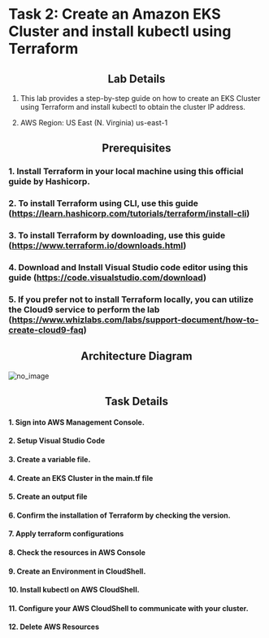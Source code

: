# Task 2: Create an Amazon EKS Cluster and install kubectl using Terraform

## <center>Lab Details</center>
1. This lab provides a step-by-step guide on how to create an EKS Cluster using Terraform and install kubectl to obtain the cluster IP address.

2. AWS Region: US East (N. Virginia) us-east-1

## <center>Prerequisites</center>

### 1. Install Terraform in your local machine using this official guide by Hashicorp.

### 2. To install Terraform using CLI, use this guide (https://learn.hashicorp.com/tutorials/terraform/install-cli)

### 3. To install Terraform by downloading, use this guide (https://www.terraform.io/downloads.html) 

### 4. Download and Install Visual Studio code editor using this guide (https://code.visualstudio.com/download)

### 5. If you prefer not to install Terraform locally, you can utilize the Cloud9 service to perform the lab (https://www.whizlabs.com/labs/support-document/how-to-create-cloud9-faq)

## <center>Architecture Diagram</center>

![no_image](https://labresources.whizlabs.com/016f3fe7e65f264112ae18367e52c85d/10132_27_20.png)

## <center>Task Details</center>
#### 1. Sign into AWS Management Console.

#### 2. Setup Visual Studio Code

#### 3. Create a variable file.

#### 4. Create an EKS Cluster in the main.tf file

#### 5. Create an output file

#### 6. Confirm the installation of Terraform by checking the version.

#### 7. Apply terraform configurations

#### 8. Check the resources in AWS Console

#### 9. Create an Environment in CloudShell.

#### 10. Install kubectl on AWS CloudShell.

#### 11. Configure your AWS CloudShell to communicate with your cluster.

#### 12. Delete AWS Resources

